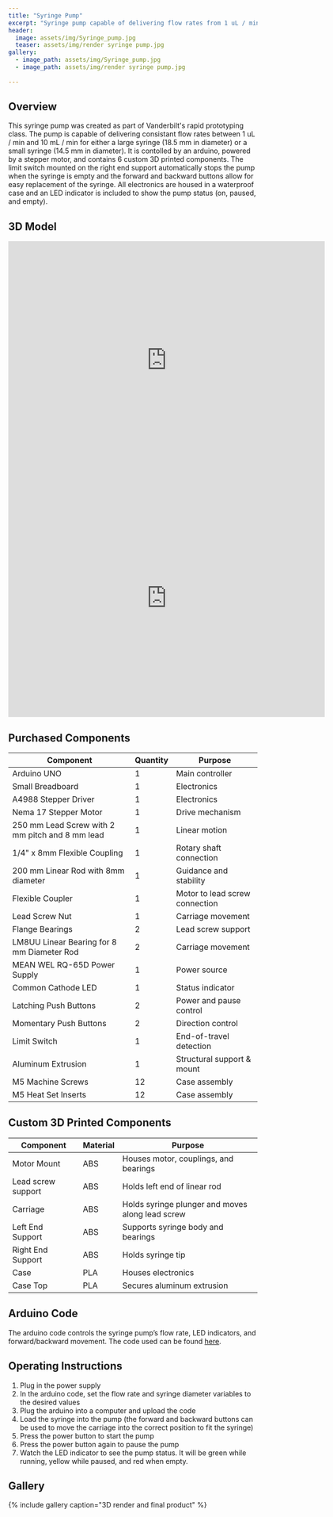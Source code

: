```yaml
---
title: "Syringe Pump"
excerpt: "Syringe pump capable of delivering flow rates from 1 uL / min to 10 mL / min"
header:
  image: assets/img/Syringe_pump.jpg
  teaser: assets/img/render syringe pump.jpg
gallery:
  - image_path: assets/img/Syringe_pump.jpg
  - image_path: assets/img/render syringe pump.jpg
   
---
```


## Overview

This syringe pump was created as part of Vanderbilt's rapid prototyping class. The pump is capable of delivering consistant flow rates between 1 uL / min and 10 mL / min for either a large syringe (18.5 mm in diameter) or a small syringe (14.5 mm in diameter). It is contolled by an arduino, powered by a stepper motor, and contains 6 custom 3D printed components. The limit switch mounted on the right end support automatically stops the pump when the syringe is empty and the forward and backward buttons allow for easy replacement of the syringe. All electronics are housed in a waterproof case and an LED indicator is included to show the pump status (on, paused, and empty). 

## 3D Model

<iframe src="https://vanderbilt643.autodesk360.com/shares/public/SH286ddQT78850c0d8a495c2edef6e981207?mode=embed" width="640" height="480" allowfullscreen="true" webkitallowfullscreen="true" mozallowfullscreen="true"  frameborder="0"></iframe>

<iframe src="https://vanderbilt643.autodesk360.com/shares/public/SH286ddQT78850c0d8a489decdc41ba192e9?mode=embed" width="640" height="480" allowfullscreen="true" webkitallowfullscreen="true" mozallowfullscreen="true"  frameborder="0"></iframe>

## Purchased Components

| Component | Quantity | Purpose |
|-----------|----------|---------|
| Arduino UNO | 1 | Main controller |
| Small Breadboard | 1 | Electronics |
| A4988 Stepper Driver | 1 | Electronics |
| Nema 17 Stepper Motor | 1 | Drive mechanism |
| 250 mm Lead Screw with 2 mm pitch and 8 mm lead | 1 | Linear motion |
| 1/4" x 8mm Flexible Coupling | 1 | Rotary shaft connection |
| 200 mm Linear Rod with 8mm diameter | 1 | Guidance and stability |
| Flexible Coupler | 1 | Motor to lead screw connection |
| Lead Screw Nut | 1 | Carriage movement |
| Flange Bearings | 2 | Lead screw support |
| LM8UU Linear Bearing for 8 mm Diameter Rod| 2 | Carriage movement |
| MEAN WEL RQ-65D Power Supply | 1 | Power source |
| Common Cathode LED | 1 | Status indicator |
| Latching Push Buttons | 2 | Power and pause control |
| Momentary Push Buttons | 2 | Direction control |
| Limit Switch | 1 | End-of-travel detection |
| Aluminum Extrusion | 1 | Structural support & mount |
| M5 Machine Screws | 12 | Case assembly |
| M5 Heat Set Inserts | 12 | Case assembly |

## Custom 3D Printed Components

| Component | Material | Purpose |
|-----------|----------|---------|
| Motor Mount | ABS | Houses motor, couplings, and bearings |
| Lead screw support | ABS | Holds left end of linear rod |
| Carriage | ABS | Holds syringe plunger and moves along lead screw |
| Left End Support | ABS | Supports syringe body and bearings |
| Right End Support | ABS | Holds syringe tip |
| Case | PLA | Houses electronics |
| Case Top | PLA | Secures aluminum extrusion |

## Arduino Code

The arduino code controls the syringe pump’s flow rate, LED indicators, and forward/backward movement. The code used can be found [here](https://github.com/allihoying/syringe_code/blob/main/Ardunio_code). 

## Operating Instructions

1. Plug in the power supply  
2. In the arduino code, set the flow rate and syringe diameter variables to the desired values  
3. Plug the arduino into a computer and upload the code  
4. Load the syringe into the pump (the forward and backward buttons can be used to move the carriage into the correct position to fit the syringe)  
5. Press the power button to start the pump  
6. Press the power button again to pause the pump  
7. Watch the LED indicator to see the pump status. It will be green while running, yellow while paused, and red when empty. 

## Gallery

{% include gallery caption="3D render and final product" %}
